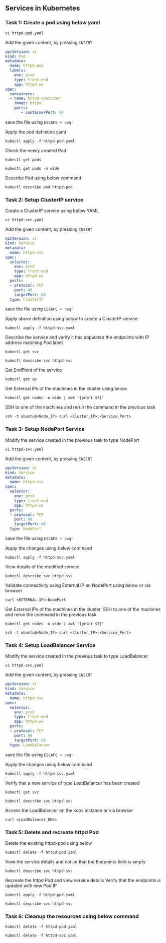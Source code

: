 ## Services in Kubernetes

### Task 1: Create a pod using below yaml
```
vi httpd-pod.yaml
```

Add the given content, by pressing `INSERT`

```yaml
apiVersion: v1
kind: Pod
metadata:
  name: httpd-pod
  labels:
    env: prod 
    type: front-end
    app: httpd-ws
spec:
  containers:
  - name: httpd-container
    image: httpd
    ports:
       - containerPort: 80
```
save the file using `ESCAPE + :wq!`

Apply the pod definition yaml
```
kubectl apply -f httpd-pod.yaml
```
Check the newly created Pod
```
kubectl get pods
```
```
kubectl get pods -o wide
```
Describe Pod using below command
```
kubectl describe pod httpd-pod
```


### Task 2: Setup ClusterIP service
Create  a ClusterIP service using below YAML
```
vi httpd-svc.yaml
```
Add the given content, by pressing `INSERT`

```yaml
apiVersion: v1
kind: Service
metadata:
  name: httpd-svc
spec:
  selector:
    env: prod
    type: front-end
    app: httpd-ws
  ports:
  - protocol: TCP
    port: 80
    targetPort: 80
  type: ClusterIP
```
save the file using `ESCAPE + :wq!`

Apply above definition using below to create a ClusterIP service
```
kubectl apply -f httpd-svc.yaml
```
Describe the service and verify it has populated the endpoints with IP address matching Pod label
```
kubectl get svc
```
```
kubectl describe svc httpd-svc
```
Get EndPoint of the service
```
kubectl get ep  
```
Get External IPs of the machines in the cluster using below.
```
kubectl get nodes -o wide | awk '{print $7}'
```
SSH to one of the machines and rerun the command in the previous task
```
ssh -t ubuntu@<Node_IP> curl <Cluster_IP>:<Service_Port>
```

### Task 3: Setup NodePort Service
Modify the service created in the previous task to type NodePort
```
vi httpd-svc.yaml
```
Add the given content, by pressing `INSERT`

```yaml
apiVersion: v1
kind: Service
metadata:
  name: httpd-svc
spec:
  selector:
    env: prod
    type: front-end
    app: httpd-ws
  ports:
  - protocol: TCP
    port: 80
    targetPort: 80
  type: NodePort
```
save the file using `ESCAPE + :wq!`

Apply the changes using below command
```
kubectl apply -f httpd-svc.yaml
```
View details of the modified service
```
kubectl describe svc httpd-svc
```
Validate connectivity using External IP on NodePort using below or via browser
```
curl <EXTERNAL-IP>:NodePort
```
Get External IPs of the machines in the cluster. SSH to one of the machines and rerun the command in the previous task
```
kubectl get nodes -o wide | awk '{print $7}'
```
```
ssh -t ubuntu@<Node_IP> curl <Cluster_IP>:<Service_Port>
```

### Task 4: Setup LoadBalancer Service
Modify the service created in the previous task to type LoadBalancer 
```
vi httpd-svc.yaml
```
Add the given content, by pressing `INSERT`

```yaml
apiVersion: v1
kind: Service
metadata:
  name: httpd-svc
spec:
  selector:
    env: prod
    type: front-end
    app: httpd-ws
  ports:
  - protocol: TCP
    port: 80
    targetPort: 80
  type: LoadBalancer
```
save the file using `ESCAPE + :wq!`

Apply the changes using below command
```
kubectl apply -f httpd-svc.yaml
```
Verify that a new service of type LoadBalancer has been created
```
kubectl get svc
```
```
kubectl describe svc httpd-svc
```
Access the LoadBalancer on the kops instance or via browser
```
curl <LoadBalancer_DNS>
```

### Task 5: Delete and recreate httpd Pod
Delete the existing httpd-pod using below
```
kubectl delete -f httpd-pod.yaml
```
View the service details and notice that the Endpoints field is empty
```
kubectl describe svc httpd-svc
```
Recreate the httpd Pod and view service details Verify that the endpoints is updated with new Pod IP
```
kubectl apply -f httpd-pod.yaml
```
```
kubectl describe svc httpd-svc
```

### Task 6: Cleanup the resources using below command
```
kubectl delete -f httpd-pod.yaml
```
```
kubectl delete -f httpd-svc.yaml
```
